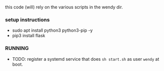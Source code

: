 this code (will) rely on the various scripts in the wendy dir.

### setup instructions
* sudo apt install python3 python3-pip -y
* pip3 install flask

### RUNNING
* TODO: register a systemd service that does `sh start.sh` as user `wendy` at boot.
